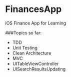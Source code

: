 # FinancesApp
iOS Finance App for Learning

###Topics so far:
- TDD
- Unit Testing
- Clean Architecture
- MVC
- UITableViewController
- UISearchResultsUpdating
